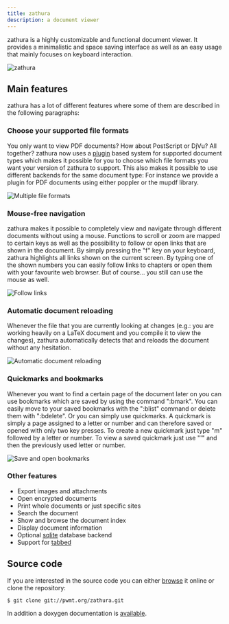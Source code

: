 ```yaml
---
title: zathura
description: a document viewer
---
```


zathura is a highly customizable and functional document viewer. It provides a
minimalistic and space saving interface as well as an easy usage that mainly
focuses on keyboard interaction.

![zathura](img/zathura.png)

## Main features
zathura has a lot of different features where some of them are described in the
following paragraphs:

### Choose your supported file formats
You only want to view PDF documents? How about PostScript or DjVu? All together?
zathura now uses a [plugin](plugins) based system for supported document types
which makes it possible for you to choose which file formats you want your
version of zathura to support. This also makes it possible to use different
backends for the same document type: For instance we provide a plugin for PDF
documents using either poppler or the mupdf library.

![Multiple file formats](img/fileformat.png)

### Mouse-free navigation
zathura makes it possible to completely view and navigate through different
documents without using a mouse. Functions to scroll or zoom are mapped to
certain keys as well as the possibility to follow or open links that are shown
in the document. By simply pressing the "f" key on your keyboard, zathura
highlights all links shown on the current screen. By typing one of the shown
numbers you can easily follow links to chapters or open them with your favourite
web browser. But of course... you still can use the mouse as well.

![Follow links](img/follow.png)

### Automatic document reloading
Whenever the file that you are currently looking at changes (e.g.: you are
working heavily on a LaTeX document and you compile it to view the changes),
zathura automatically detects that and reloads the document without any
hesitation.

![Automatic document reloading](img/latex.png)

### Quickmarks and bookmarks
Whenever you want to find a certain page of the document later on you can use
bookmarks which are saved by using the command ":bmark". You can easily move to
your saved bookmarks with the ":blist" command or delete them with ":bdelete".
Or you can simply use quickmarks. A quickmark is simply a page assigned to a
letter or number and can therefore saved or opened with only two key presses. To
create a new quickmark just type "m" followed by a letter or number. To view a
saved quickmark just use "'" and then the previously used letter or number.

![Save and open bookmarks](img/bookmarks.png)

### Other features

* Export images and attachments
* Open encrypted documents
* Print whole documents or just specific sites
* Search the document
* Show and browse the document index
* Display document information
* Optional [sqlite](http://sqlite.org) database backend
* Support for [tabbed](http://tools.suckless.org/tabbed)

## Source code
If you are interested in the source code you can either
[browse](http://git.pwmt.org) it online or clone the repository:

    $ git clone git://pwmt.org/zathura.git

In addition a doxygen documentation is [available](doxygen).
